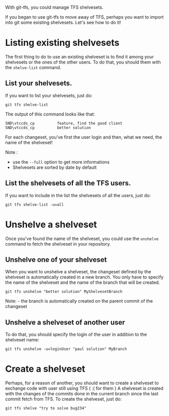 With git-tfs, you could manage TFS shelvesets.

If you began to use git-tfs to move away of TFS, perhaps you want to import into git some existing shelvesets.
Let's see how to do it!

# Listing existing shelvesets

The first thing to do to use an existing shelveset is to find it among your shelvesets or the ones of the other users.
To do that, you should them with the `shelve-list` command.

## List your shelvesets.

If you want to list your shelvesets, just do:

    git tfs shelve-list

The output of this command looks like that:

	SND\vtccds_cp          feature, find the good client
	SND\vtccds_cp          better solution

For each changeset, you've first the user login and then, what we need, the name of the shelveset!
	
Note : 
* use the `--full` option to get more informations
* Shelvesets are sorted by date by default

## List the shelvesets of all the TFS users.

If you want to include in the list the shelvesets of all the users, just do:

    git tfs shelve-list -u=all
	
# Unshelve a shelveset

Once you've found the name of the shelveset, you could use the `unshelve` command to fetch the shelveset in your repository.
 
## Unshelve one of your shelveset

When you want to unshelve a shelveset, the changeset defined by the shelveset is automatically created in a new branch.
You only have to specify the name of the shelveset and the name of the branch that will be created. 

    git tfs unshelve "better solution" MyShelvesetBranch

Note: - the branch is automatically created on the parent commit of the changeset

## Unshelve a shelveset of another user

To do that, you should specify the login of the user in addition to the shelveset name:

    git tfs unshelve -u=loginUser "paul solution" MyBranch

# Create a shelveset

Perhaps, for a reason of another, you should want to create a shelveset to exchange code with user still using TFS ( :( for them )
A shelveset is created with the changes of the commits done in the current branch since the last commit fetch from TFS. 
To create the shelveset, just do:

    git tfs shelve "try to solve bug234"


